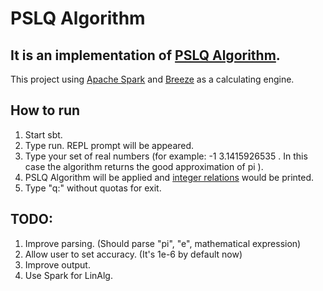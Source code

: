 PSLQ Algorithm
=========

## It is an implementation of [PSLQ Algorithm](http://mathworld.wolfram.com/PSLQAlgorithm.html).
This project using [Apache Spark](https://github.com/apache/spark) and [Breeze](https://github.com/scalanlp/breeze) as a calculating engine.

## How to run
1. Start sbt. 
2. Type run. REPL prompt will be appeared. 
3. Type your set of real numbers (for example: -1 3.1415926535 . In this case the algorithm returns the good approximation of pi ). 
4. PSLQ Algorithm will be applied and [integer relations](http://mathworld.wolfram.com/IntegerRelation.html) would be printed.
5. Type "q:" without quotas for exit.

## TODO:
1. Improve parsing. (Should parse "pi", "e", mathematical expression)
2. Allow user to set accuracy. (It's 1e-6 by default now)
3. Improve output.
4. Use Spark for LinAlg.